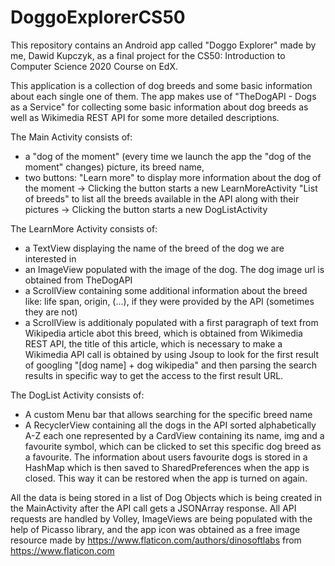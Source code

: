 # DoggoExplorerCS50
This repository contains an Android app called "Doggo Explorer" made by me, Dawid Kupczyk, as a final project for the CS50: Introduction to Computer Science 2020 Course on EdX.

This application is a collection of dog breeds and some basic information about each single one of them. 
The app makes use of "TheDogAPI - Dogs as a Service" for collecting some basic information about dog breeds as well as Wikimedia REST API for some more detailed descriptions.

The Main Activity consists of:
- a "dog of the moment" (every time we launch the app the "dog of the moment" changes) picture, its breed name, 
- two buttons: "Learn more"     to display more information about the dog of the moment               -> Clicking the button starts a new LearnMoreActivity
               "List of breeds" to list all the breeds available in the API along with their pictures -> Clicking the button starts a new DogListActivity

The LearnMore Activity consists of:
- a TextView displaying the name of the breed of the dog we are interested in
- an ImageView populated with the image of the dog. The dog image url is obtained from TheDogAPI
- a ScrollView containing some additional information about the breed like: life span, origin, (...), if they were provided by the API (sometimes they are not)
- a ScrollView is additionaly populated with a first paragraph of text from Wikipedia article abot this breed, which is obtained from Wikimedia REST API,
  the title of this article, which is necessary to make a Wikimedia API call is obtained by using Jsoup to look for the first result of googling "[dog name] + dog wikipedia"
  and then parsing the search results in specific way to get the access to the first result URL.

The DogList Activity consists of:
- A custom Menu bar that allows searching for the specific breed name
- A RecyclerView containing all the dogs in the API sorted alphabetically A-Z each one represented by a CardView containing its name, img and a favourite symbol,
 which can be clicked to set this specific dog breed as a favourite. The information about users favourite dogs is stored in a HashMap which is then saved to SharedPreferences
 when the app is closed. This way it can be restored when the app is turned on again.
 
 All the data is being stored in a list of Dog Objects which is being created in the MainActivity after the API call gets a JSONArray response.
 All API requests are handled by Volley, ImageViews are being populated with the help of Picasso library, and 
 the app icon was obtained as a free image resource made by https://www.flaticon.com/authors/dinosoftlabs from https://www.flaticon.com
